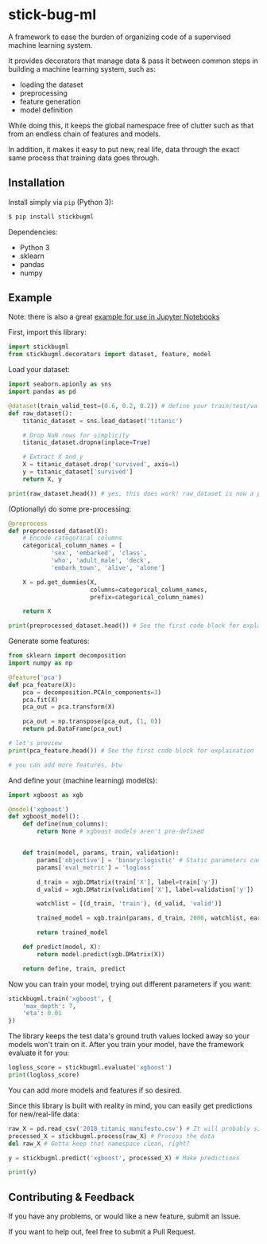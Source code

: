 # stick-bug-ml

A framework to ease the burden of organizing code of a supervised machine learning system.

It provides decorators that manage data & pass it between common steps in building a machine learning system, such as:
- loading the dataset
- preprocessing
- feature generation
- model definition

While doing this, it keeps the global namespace free of clutter such as that from an endless chain of features and models.

In addition, it makes it easy to put new, real life, data through the exact same process that training data goes through.

## Installation
Install simply via `pip` (Python 3):

```bash
$ pip install stickbugml
```
Dependencies:
- Python 3
- sklearn
- pandas
- numpy

## Example
Note: there is also a great [example for use in Jupyter Notebooks](demo.ipynb)

First, import this library:

```python
import stickbugml
from stickbugml.decorators import dataset, feature, model
```

Load your dataset:

```python
import seaborn.apionly as sns
import pandas as pd

@dataset(train_valid_test=(0.6, 0.2, 0.2)) # define your train/test/validation data splits
def raw_dataset():
    titanic_dataset = sns.load_dataset('titanic')

    # Drop NaN rows for simplicity
    titanic_dataset.dropna(inplace=True)

    # Extract X and y
    X = titanic_dataset.drop('survived', axis=1)
    y = titanic_dataset['survived']
    return X, y

print(raw_dataset.head()) # yes, this does work! raw_dataset is now a pandas DataFrame
```

(Optionally) do some pre-processing:

```python
@preprocess
def preprocessed_dataset(X):
    # Encode categorical columns
    categorical_column_names = [
            'sex', 'embarked', 'class',
            'who', 'adult_male', 'deck',
            'embark_town', 'alive', 'alone']

    X = pd.get_dummies(X,
                       columns=categorical_column_names,
                       prefix=categorical_column_names)

    return X

print(preprocessed_dataset.head()) # See the first code block for explaination
```

Generate some features:

```python
from sklearn import decomposition
import numpy as np

@feature('pca')
def pca_feature(X):
    pca = decomposition.PCA(n_components=3)
    pca.fit(X)
    pca_out = pca.transform(X)

    pca_out = np.transpose(pca_out, (1, 0))
    return pd.DataFrame(pca_out)

# let's preview
print(pca_feature.head()) # See the first code block for explaination

# you can add more features, btw
```

And define your (machine learning) model(s):

```python
import xgboost as xgb

@model('xgboost')
def xgboost_model():
    def define(num_columns):
        return None # xgboost models aren't pre-defined


    def train(model, params, train, validation):
        params['objective'] = 'binary:logistic' # Static parameters can be defined here
        params['eval_metric'] = 'logloss'

        d_train = xgb.DMatrix(train['X'], label=train['y'])
        d_valid = xgb.DMatrix(validation['X'], label=validation['y'])

        watchlist = [(d_train, 'train'), (d_valid, 'valid')]

        trained_model = xgb.train(params, d_train, 2000, watchlist, early_stopping_rounds=50, verbose_eval=10)

        return trained_model

    def predict(model, X):
        return model.predict(xgb.DMatrix(X))

    return define, train, predict
```

Now you can train your model, trying out different parameters if you want:

```python
stickbugml.train('xgboost', {
    'max_depth': 7,
    'eta': 0.01
})
```

The library keeps the test data's ground truth values locked away so your models won't train on it.
After you train your model, have the framework evaluate it for you:

```python
logloss_score = stickbugml.evaluate('xgboost')
print(logloss_score)
```

You can add more models and features if so desired.

Since this library is built with reality in mind, you can easily get predictions for new/real-life data:

```python
raw_X = pd.read_csv('2018_titanic_manifesto.csv') # It will probably sink, but we don't know who will survive
processed_X = stickbugml.process(raw_X) # Process the data
del raw_X # Gotta keep that namespace clean, right?

y = stickbugml.predict('xgboost', processed_X) # Make predictions

print(y)
```

## Contributing & Feedback
If you have any problems, or would like a new feature, submit an Issue.

If you want to help out, feel free to submit a Pull Request.
